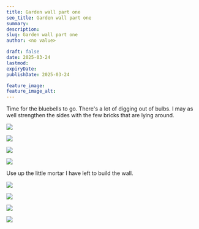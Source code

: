 ```yaml
---
title: Garden wall part one
seo_title: Garden wall part one
summary:
description:
slug: Garden wall part one
author: <no value>

draft: false
date: 2025-03-24
lastmod:
expiryDate:
publishDate: 2025-03-24

feature_image:
feature_image_alt:
---
```

Time for the bluebells to go. There's a lot of digging out of bulbs. I may as well strengthen the sides
with the few bricks that are lying around.

![](/images/1766.jpeg )

![](/images/1775.jpeg )

![](/images/1776.jpeg )

![](/images/1777.jpeg )

Use up the little mortar I have left to build the wall.

![](/images/1779.jpeg )

![](/images/1780.jpeg )

![](/images/1781.jpeg )


![](/images/1783.jpeg )

